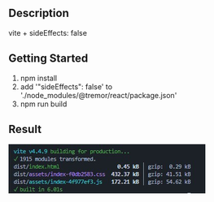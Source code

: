 ## Description
vite + sideEffects: false

## Getting Started

1. npm install
2. add '"sideEffects": false' to './node_modules/@tremor/react/package.json'
3. npm run build

## Result
![image](images/2023-08-11-092541.jpg "image")

